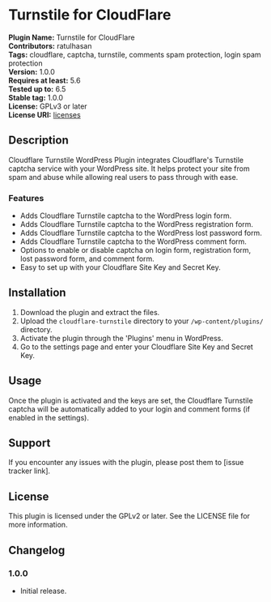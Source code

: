 # Turnstile for CloudFlare
**Plugin Name:** Turnstile for CloudFlare  
**Contributors:** ratulhasan  
**Tags:** cloudflare, captcha, turnstile, comments spam protection, login spam protection  
**Version:** 1.0.0  
**Requires at least:** 5.6  
**Tested up to:** 6.5  
**Stable tag:** 1.0.0  
**License:** GPLv3 or later  
**License URI:** [licenses](https://www.gnu.org/licenses/gpl-3.0.html)

## Description
Cloudflare Turnstile WordPress Plugin integrates Cloudflare's Turnstile captcha service with your WordPress site. It helps protect your site from spam and abuse while allowing real users to pass through with ease.

### Features
- Adds Cloudflare Turnstile captcha to the WordPress login form.
- Adds Cloudflare Turnstile captcha to the WordPress registration form.
- Adds Cloudflare Turnstile captcha to the WordPress lost password form.
- Adds Cloudflare Turnstile captcha to the WordPress comment form.
- Options to enable or disable captcha on login form, registration form, lost password form, and comment form.
- Easy to set up with your Cloudflare Site Key and Secret Key.

## Installation
1. Download the plugin and extract the files.
2. Upload the `cloudflare-turnstile` directory to your `/wp-content/plugins/` directory.
3. Activate the plugin through the 'Plugins' menu in WordPress.
4. Go to the settings page and enter your Cloudflare Site Key and Secret Key.

## Usage
Once the plugin is activated and the keys are set, the Cloudflare Turnstile captcha will be automatically added to your login and comment forms (if enabled in the settings).

## Support
If you encounter any issues with the plugin, please post them to [issue tracker link].

## License
This plugin is licensed under the GPLv2 or later. See the LICENSE file for more information.

## Changelog
### 1.0.0
- Initial release.

